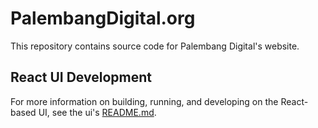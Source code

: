 # PalembangDigital.org

This repository contains source code for Palembang Digital's website.

## React UI Development

For more information on building, running, and developing on the React-based UI, see the ui's [README.md](ui/README.md).
